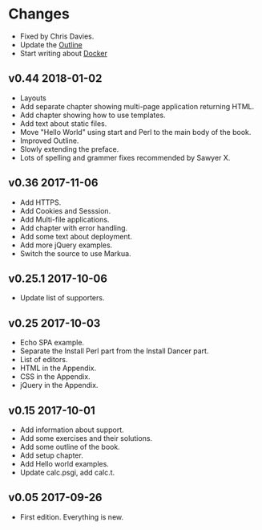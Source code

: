 # Changes

* Fixed by Chris Davies.
* Update the [Outline](#outline)
* Start writing about [Docker](#docker)

## v0.44 2018-01-02

* Layouts
* Add separate chapter showing multi-page application returning HTML.
* Add chapter showing how to use templates.
* Add text about static files.
* Move "Hello World" using start and Perl to the main body of the book.
* Improved Outline.
* Slowly extending the preface.
* Lots of spelling and grammer fixes recommended by Sawyer X.

## v0.36 2017-11-06

* Add HTTPS.
* Add Cookies and Sesssion.
* Add Multi-file applications.
* Add chapter with error handling.
* Add some text about deployment.
* Add more jQuery examples.
* Switch the source to use Markua.

## v0.25.1 2017-10-06

* Update list of supporters.

## v0.25 2017-10-03

* Echo SPA example.
* Separate the Install Perl part from the Install Dancer part.
* List of editors.
* HTML in the Appendix.
* CSS in the Appendix.
* jQuery in the Appendix.

## v0.15 2017-10-01

* Add information about support.
* Add some exercises and their solutions.
* Add some outline of the book.
* Add setup chapter.
* Add Hello world examples.
* Update calc.psgi, add calc.t.

## v0.05 2017-09-26

* First edition. Everything is new.

